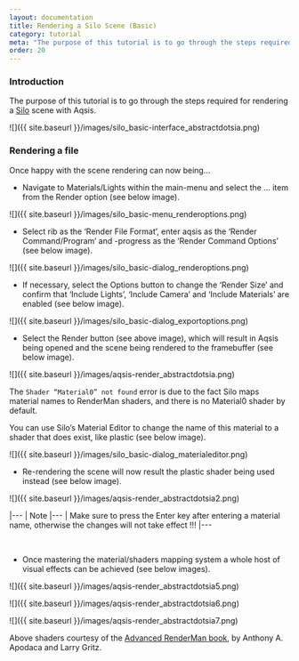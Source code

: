 ```yaml
---
layout: documentation
title: Rendering a Silo Scene (Basic)
category: tutorial
meta: "The purpose of this tutorial is to go through the steps required for rendering a [Silo](http://www.nevercenter.com/) scene with Aqsis."
order: 20
---
```


### Introduction

The purpose of this tutorial is to go through the steps required for rendering a [Silo](http://www.nevercenter.com/) scene with Aqsis. 

![]({{ site.baseurl }}/images/silo_basic-interface_abstractdotsia.png)

### Rendering a file

Once happy with the scene rendering can now being…

 * Navigate to Materials/Lights within the main-menu and select the … item from
   the Render option (see below image).

![]({{ site.baseurl }}/images/silo_basic-menu_renderoptions.png)
 
 * Select rib as the ‘Render File Format’, enter aqsis as the ‘Render
   Command/Program’ and -progress as the ‘Render Command Options’ (see below
   image).

![]({{ site.baseurl }}/images/silo_basic-dialog_renderoptions.png)

 * If necessary, select the Options button to change the ‘Render Size’ and
   confirm that ‘Include Lights’, ‘Include Camera’ and ‘Include Materials’ are
   enabled (see below image).

![]({{ site.baseurl }}/images/silo_basic-dialog_exportoptions.png)

 * Select the Render button (see above image), which will result in Aqsis being
   opened and the scene being rendered to the framebuffer (see below image).

![]({{ site.baseurl }}/images/aqsis-render_abstractdotsia.png)

The `Shader “Material0” not found` error is due to the fact Silo maps material
names to RenderMan shaders, and there is no Material0 shader by default.

You can use Silo’s Material Editor to change the name of this material to a
shader that does exist, like plastic (see below image).

![]({{ site.baseurl }}/images/silo_basic-dialog_materialeditor.png)

 * Re-rendering the scene will now result the plastic shader being used instead
   (see below image).

![]({{ site.baseurl }}/images/aqsis-render_abstractdotsia2.png)

|---
| Note
|---
| Make sure to press the Enter key after entering a material name, otherwise the changes will not take effect !!!
|---

<br/>

 * Once mastering the material/shaders mapping system a whole host of visual
   effects can be achieved (see below images).

![]({{ site.baseurl }}/images/aqsis-render_abstractdotsia5.png)
 
![]({{ site.baseurl }}/images/aqsis-render_abstractdotsia6.png)
 
![]({{ site.baseurl }}/images/aqsis-render_abstractdotsia7.png)


Above shaders courtesy of the [Advanced RenderMan
book](http://books.elsevier.com/bookscat/links/details.asp?isbn=1558606181), by
Anthony A. Apodaca and Larry Gritz.
